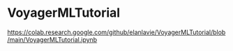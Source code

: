 # VoyagerMLTutorial

https://colab.research.google.com/github/elanlavie/VoyagerMLTutorial/blob/main/VoyagerMLTutorial.ipynb
